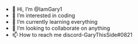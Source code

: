 - 👋 Hi, I’m @IamGary1
- 👀 I’m interested in coding
- 🌱 I’m currently learning everything
- 💞️ I’m looking to collaborate on anything
- 📫 How to reach me discord-GaryThisSide#0821

<!---
IamGary1/IamGary1 is a ✨ special ✨ repository because its `README.md` (this file) appears on your GitHub profile.
You can click the Preview link to take a look at your changes.
--->
